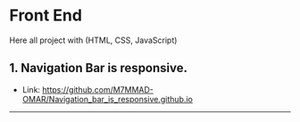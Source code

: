 # Front End
Here all project with (HTML, CSS, JavaScript)


## 1.  Navigation Bar is responsive.

  * Link: https://github.com/M7MMAD-OMAR/Navigation_bar_is_responsive.github.io 

<hr />
<br />

